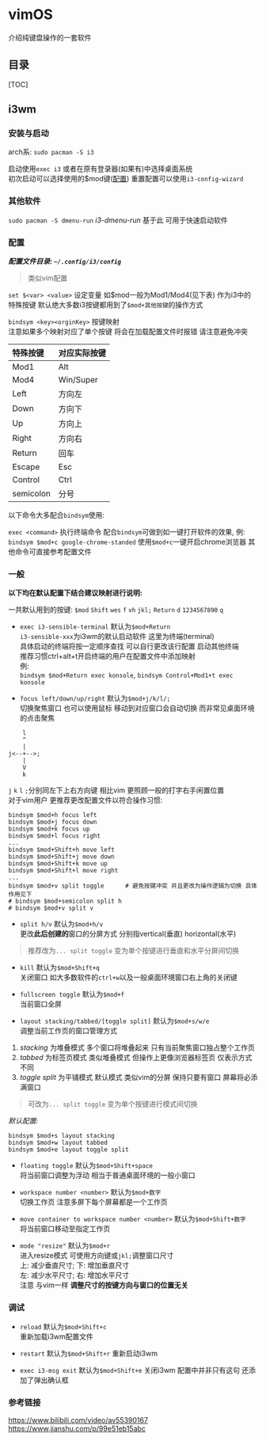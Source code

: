 # vimOS
介绍纯键盘操作的一套软件

## 目录
[TOC]

## i3wm
### 安装与启动
arch系: `sudo pacman -S i3`

启动使用`exec i3` 或者在原有登录器(如果有)中选择桌面系统  
初次启动可以选择使用的\$mod键([配置](#配置))
重置配置可以使用`i3-config-wizard`

### 其他软件
`sudo pacman -S dmenu-run` *i3-dmenu-run* 基于此 可用于快速启动软件

### 配置
***配置文件目录: `~/.config/i3/config`***

> 类似vim配置  

`set $<var> <value>` 设定变量 如\$mod一般为Mod1/Mod4(见下表) 作为i3中的特殊按键 默认绝大多数i3按键都用到了`$mod+其他按键`的操作方式  

`bindsym <key><orginKey>` 按键映射  
注意如果多个映射对应了单个按键 将会在加载配置文件时报错 请注意避免冲突

| 特殊按键  | 对应实际按键 |
| :-------- | ------------ |
| Mod1      | Alt          |
| Mod4      | Win/Super    |
| Left      | 方向左       |
| Down      | 方向下       |
| Up        | 方向上       |
| Right     | 方向右       |
| Return    | 回车         |
| Escape    | Esc          |
| Control   | Ctrl         |
| semicolon | 分号         |

以下命令大多配合`bindsym`使用:

`exec <command>` 执行终端命令 配合`bindsym`可做到如一键打开软件的效果, 例:
`bindsym $mod+c google-chrome-standed` 使用`$mod+c`一键开启chrome浏览器
其他命令可直接参考配置文件

### 一般
**以下均在默认配置下结合建议映射进行说明:**  

一共默认用到的按键:
`$mod` `Shift` `wes` `f` `vh` `jkl;` `Return` `d` `1234567890` `q`

- `exec i3-sensible-terminal` 默认为`$mod+Return`  
`i3-sensible-xxx`为i3wm的默认启动软件 这里为终端(terminal)  
具体启动的终端将按一定顺序查找 可以自行更改该行配置 启动其他终端  
推荐习惯ctrl+alt+t开启终端的用户在配置文件中添加映射  
例:  
`bindsym $mod+Return exec konsole`, `bindsym Control+Mod1+t exec konsole`

- `focus left/down/up/right` 默认为`$mod+j/k/l/;`  
切换聚焦窗口 也可以使用鼠标 移动到对应窗口会自动切换 而非常见桌面环境的点击聚焦
```
    l
    ^
    |
j<--+-->;
    |
    V
    k
```

`j` `k` `l` `;`分别同左下上右方向键 相比vim 更照顾一般的打字右手闲置位置  
对于vim用户 更推荐更改配置文件以符合操作习惯:  

```
bindsym $mod+h focus left
bindsym $mod+j focus down
bindsym $mod+k focus up
bindsym $mod+l focus right
...
bindsym $mod+Shift+h move left
bindsym $mod+Shift+j move down
bindsym $mod+Shift+k move up
bindsym $mod+Shift+l move right
...
bindsym $mod+v split toggle      # 避免按键冲突 并且更改为操作逻辑为切换 具体作用见下
# bindsym $mod+semicolon split h
# bindsym $mod+v split v
```

- `split h/v` 默认为`$mod+h/v`  
更改**此后创建的**窗口的分屏方式 分别指vertical(垂直) horizontal(水平)  
> 推荐改为`... split toggle` 变为单个按键进行垂直和水平分屏间切换

- `kill` 默认为`$mod+Shift+q`  
关闭窗口 如大多数软件的`ctrl+w`以及一般桌面环境窗口右上角的关闭键

- `fullscreen toggle` 默认为`$mod+f`  
当前窗口全屏

- `layout stacking/tabbed/[toggle split]` 默认为`$mod+s/w/e`  
调整当前工作页的窗口管理方式  
1. *stacking* 为堆叠模式 多个窗口将堆叠起来 只有当前聚焦窗口独占整个工作页  
2. *tabbed* 为标签页模式 类似堆叠模式 但操作上更像浏览器标签页 仅表示方式不同  
3. *toggle split* 为平铺模式 默认模式 类似vim的分屏 保持只要有窗口 屏幕将必添满窗口
> 可改为`... split toggle` 变为单个按键进行模式间切换

*默认配置:*
```
bindsym $mod+s layout stacking
bindsym $mod+w layout tabbed
bindsym $mod+e layout toggle split
```

- `floating toggle` 默认为`$mod+Shift+space`  
将当前窗口调整为浮动 相当于普通桌面环境的一般小窗口  

- `workspace number <number>` 默认为`$mod+数字`  
切换工作页 注意多屏下每个屏幕都是一个工作页

- `move container to workspace number <number>` 默认为`$mod+Shift+数字`  
将当前窗口移动至指定工作页

- `mode "resize"` 默认为`$mod+r`  
进入resize模式 可使用方向键或`jkl;`调整窗口尺寸  
上: 减少垂直尺寸; 下: 增加垂直尺寸  
左: 减少水平尺寸; 右: 增加水平尺寸  
注意 与vim一样 **调整尺寸的按键方向与窗口的位置无关**


### 调试

- `reload` 默认为`$mod+Shift+c`  
重新加载i3wm配置文件

- `restart` 默认为`$mod+Shift+r`
重新启动i3wm

- `exec i3-msg exit` 默认为`$mod+Shift+e`
关闭i3wm 配置中并非只有这句 还添加了弹出确认框


### 参考链接
https://www.bilibili.com/video/av55390167  
https://www.jianshu.com/p/99e51eb15abc

